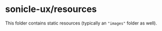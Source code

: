 # sonicle-ux/resources

This folder contains static resources (typically an `"images"` folder as well).
